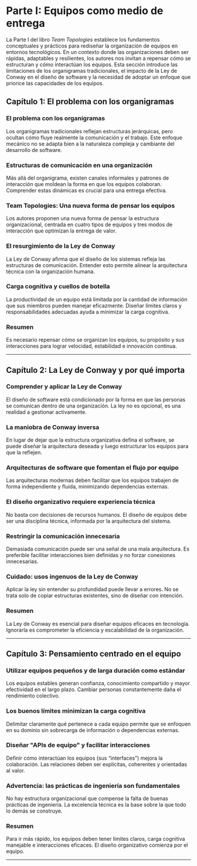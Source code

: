 # Parte I: Equipos como medio de entrega

La Parte I del libro *Team Topologies* establece los fundamentos conceptuales y prácticos para rediseñar la organización de equipos en entornos tecnológicos. En un contexto donde las organizaciones deben ser rápidas, adaptables y resilientes, los autores nos invitan a repensar cómo se estructuran y cómo interactúan los equipos. Esta sección introduce las limitaciones de los organigramas tradicionales, el impacto de la Ley de Conway en el diseño de software y la necesidad de adoptar un enfoque que priorice las capacidades de los equipos.

## Capítulo 1: El problema con los organigramas

### El problema con los organigramas
Los organigramas tradicionales reflejan estructuras jerárquicas, pero ocultan cómo fluye realmente la comunicación y el trabajo. Este enfoque mecánico no se adapta bien a la naturaleza compleja y cambiante del desarrollo de software.

### Estructuras de comunicación en una organización
Más allá del organigrama, existen canales informales y patrones de interacción que moldean la forma en que los equipos colaboran. Comprender estas dinámicas es crucial para una entrega efectiva.

### Team Topologies: Una nueva forma de pensar los equipos
Los autores proponen una nueva forma de pensar la estructura organizacional, centrada en cuatro tipos de equipos y tres modos de interacción que optimizan la entrega de valor.

### El resurgimiento de la Ley de Conway
La Ley de Conway afirma que el diseño de los sistemas refleja las estructuras de comunicación. Entender esto permite alinear la arquitectura técnica con la organización humana.

### Carga cognitiva y cuellos de botella
La productividad de un equipo está limitada por la cantidad de información que sus miembros pueden manejar eficazmente. Diseñar límites claros y responsabilidades adecuadas ayuda a minimizar la carga cognitiva.

### Resumen
Es necesario repensar cómo se organizan los equipos, su propósito y sus interacciones para lograr velocidad, estabilidad e innovación continua.

---

## Capítulo 2: La Ley de Conway y por qué importa

### Comprender y aplicar la Ley de Conway
El diseño de software está condicionado por la forma en que las personas se comunican dentro de una organización. La ley no es opcional, es una realidad a gestionar activamente.

### La maniobra de Conway inversa
En lugar de dejar que la estructura organizativa defina el software, se puede diseñar la arquitectura deseada y luego estructurar los equipos para que la reflejen.

### Arquitecturas de software que fomentan el flujo por equipo
Las arquitecturas modernas deben facilitar que los equipos trabajen de forma independiente y fluida, minimizando dependencias externas.

### El diseño organizativo requiere experiencia técnica
No basta con decisiones de recursos humanos. El diseño de equipos debe ser una disciplina técnica, informada por la arquitectura del sistema.

### Restringir la comunicación innecesaria
Demasiada comunicación puede ser una señal de una mala arquitectura. Es preferible facilitar interacciones bien definidas y no forzar conexiones innecesarias.

### Cuidado: usos ingenuos de la Ley de Conway
Aplicar la ley sin entender su profundidad puede llevar a errores. No se trata solo de copiar estructuras existentes, sino de diseñar con intención.

### Resumen
La Ley de Conway es esencial para diseñar equipos eficaces en tecnología. Ignorarla es comprometer la eficiencia y escalabilidad de la organización.

---

## Capítulo 3: Pensamiento centrado en el equipo

### Utilizar equipos pequeños y de larga duración como estándar
Los equipos estables generan confianza, conocimiento compartido y mayor efectividad en el largo plazo. Cambiar personas constantemente daña el rendimiento colectivo.

### Los buenos límites minimizan la carga cognitiva
Delimitar claramente qué pertenece a cada equipo permite que se enfoquen en su dominio sin sobrecarga de información o dependencias externas.

### Diseñar "APIs de equipo" y facilitar interacciones
Definir cómo interactúan los equipos (sus “interfaces”) mejora la colaboración. Las relaciones deben ser explícitas, coherentes y orientadas al valor.

### Advertencia: las prácticas de ingeniería son fundamentales
No hay estructura organizacional que compense la falta de buenas prácticas de ingeniería. La excelencia técnica es la base sobre la que todo lo demás se construye.

### Resumen
Para ir más rápido, los equipos deben tener límites claros, carga cognitiva manejable e interacciones eficaces. El diseño organizativo comienza por el equipo.

---

